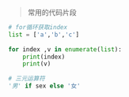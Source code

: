 <!-- 
title: Python
sort: 
--> 

> 常用的代码片段

```python
# for循环获取index
list = ['a','b','c'] 
    
for index ,v in enumerate(list):
    print(index)
    print(v)
    
# 三元运算符
'男' if sex else '女'
```

